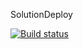 SolutionDeploy

[![Build status](https://hcc-devops.visualstudio.com/CI/_apis/build/status/solutiondeploy-ci)](https://hcc-devops.visualstudio.com/CI/_build/latest?definitionId=6)
